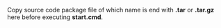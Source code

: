 Copy source code package file of which name is end with **.tar** or **.tar.gz** here before executing **start.cmd**.

